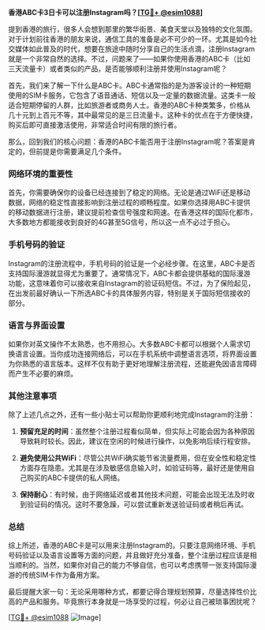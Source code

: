 **香港ABC卡3日卡可以注册Instagram吗？[[TG💪+ @esim1088](https://t.me/s/esim1088)]**

提到香港的旅行，很多人会想到那里的繁华街景、美食天堂以及独特的文化氛围。对于计划前往香港的朋友来说，通信工具的准备是必不可少的一环。尤其是如今社交媒体如此普及的时代，想要在旅途中随时分享自己的生活点滴，注册Instagram就是一个非常自然的选择。不过，问题来了——如果你使用香港的ABC卡（比如三天流量卡）或者类似的产品，是否能够顺利注册并使用Instagram呢？

首先，我们来了解一下什么是ABC卡。ABC卡通常指的是为游客设计的一种短期使用的SIM卡服务，它包含了语音通话、短信以及一定量的数据流量。这类卡一般适合短期停留的人群，比如旅游者或商务人士。香港的ABC卡种类繁多，价格从几十元到上百元不等，其中最常见的是三日流量卡。这种卡的优点在于方便快捷，购买后即可直接激活使用，非常适合时间有限的旅行者。

那么，回到我们的核心问题：香港的ABC卡能否用于注册Instagram呢？答案是肯定的，但前提是你需要满足几个条件。

### **网络环境的重要性**
首先，你需要确保你的设备已经连接到了稳定的网络。无论是通过WiFi还是移动数据，网络的稳定性直接影响到注册过程的顺畅程度。如果你选择用ABC卡提供的移动数据进行注册，建议提前检查信号强度和网速。在香港这样的国际化都市，大多数地方都能接收到良好的4G甚至5G信号，所以这一点不必过于担心。

### **手机号码的验证**
Instagram的注册流程中，手机号码的验证是一个必经步骤。在这里，ABC卡是否支持国际漫游就显得尤为重要了。通常情况下，ABC卡都会提供基础的国际漫游功能，这意味着你可以接收来自Instagram的验证码短信。不过，为了保险起见，在出发前最好确认一下所选ABC卡的具体服务内容，特别是关于国际短信接收的部分。

### **语言与界面设置**
如果你对英文操作不太熟悉，也不用担心。大多数ABC卡都可以根据个人需求切换语言设置。当你成功连接网络后，可以在手机系统中调整语言选项，将界面设置为你熟悉的语言版本。这样不仅有助于更好地理解注册流程，还能避免因语言障碍而产生不必要的麻烦。

### **其他注意事项**
除了上述几点之外，还有一些小贴士可以帮助你更顺利地完成Instagram的注册：

1. **预留充足的时间**：虽然整个注册过程看似简单，但实际上可能会因为各种原因导致耗时较长。因此，建议在空闲的时候进行操作，以免影响后续行程安排。
   
2. **避免使用公共WiFi**：尽管公共WiFi确实能节省流量费用，但在安全性和稳定性方面存在隐患。尤其是在涉及敏感信息输入时，如验证码等，最好还是使用自己购买的ABC卡提供的私人网络。

3. **保持耐心**：有时候，由于网络延迟或者其他技术问题，可能会出现无法及时收到验证码的情况。这时不要急躁，可以尝试重新发送验证码或者稍后再试。

### **总结**
综上所述，香港的ABC卡是可以用来注册Instagram的。只要注意网络环境、手机号码验证以及语言设置等方面的问题，并且做好充分准备，整个注册过程应该是相当顺利的。当然，如果你对自己的能力不够自信，也可以考虑携带一张支持国际漫游的传统SIM卡作为备用方案。

最后提醒大家一句：无论采用哪种方式，都要记得合理规划预算，尽量选择性价比高的产品和服务。毕竟旅行本身就是一场享受的过程，何必让自己被琐事困扰呢？

[[TG💪+ @esim1088](https://t.me/s/esim1088) ![Image](https://i.postimg.cc/4NQfJmqS/Snipaste-2025-05-13-00-14-12.png)]